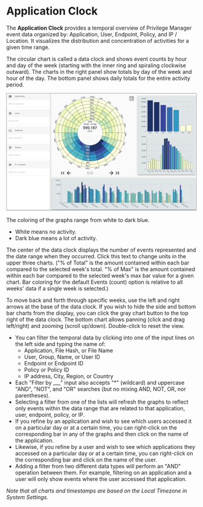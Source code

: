 [title]: # (Application Clock)
[tags]: # (Privilege Manager,Privileged Behavior Analytics,PBA,Operations,Application Clock)
[priority]: # (4510)

# Application Clock

The **Application Clock** provides a temporal overview of Privilege Manager event data organized by: Application, User, Endpoint, Policy, and IP / Location. It visualizes the distribution and concentration of activities for a given time range.

The circular chart is called a data clock and shows event counts by hour and day of the week (starting with the inner ring and spiraling clockwise outward). The charts in the right panel show totals by day of the week and hour of the day. The bottom panel shows daily totals for the entire activity period.

![Application Clock Overview](images/app-clock.png "Application Clock Overview")

The coloring of the graphs range from white to dark blue.

* White means no activity.
* Dark blue means a lot of activity.

The center of the data clock displays the number of events represented and the date range when they occurred. Click this text to change units in the upper three charts. ("% of Total" is the amount contained within each bar compared to the selected week's total. "% of Max" is the amount contained within each bar compared to the selected week's max bar value for a given chart. Bar coloring for the default Events (count) option is relative to all weeks' data if a single week is selected.)

To move back and forth through specific weeks, use the left and right arrows at the base of the data clock. If you wish to hide the side and bottom bar charts from the display, you can click the gray chart button to the top right of the data clock. The bottom chart allows panning (click and drag left/right) and zooming (scroll up/down).  Double-click to reset the view.

* You can filter the temporal data by clicking into one of the input lines on the left side and typing the name of:
  * Application, File Hash, or File Name
  * User, Group, Name, or User ID
  * Endpoint or Endpoint ID
  * Policy or Policy ID
  * IP address, City, Region, or Country
* Each "Filter by ___" input also accepts "*" (wildcard) and uppercase "AND", "NOT", and "OR" searches (but no mixing AND, NOT, OR, nor parentheses).
* Selecting a filter from one of the lists will refresh the graphs to reflect only events within the data range that are related to that application, user, endpoint, policy, or IP.
* If you refine by an application and wish to see which users accessed it on a particular day or at a certain time, you can right-click on the corresponding bar in any of the graphs and then click on the name of the application.
* Likewise, if you refine by a user and wish to see which applications they accessed on a particular day or at a certain time, you can right-click on the corresponding bar and click on the name of the user.
* Adding a filter from two different data types will perform an "AND" operation between them.  For example, filtering on an application and a user will only show events where the user accessed that application.

*Note that all charts and timestamps are based on the Local Timezone in System Settings.*
